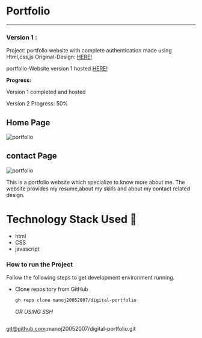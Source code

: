 
# Portfolio 

-----
### Version 1 : 
Project: portfolio website with complete authentication made using Html,css,js
Original-Design: [HERE!](https://github.com/manoj20052007/digital-portfolio.git)

portfolio-Website version 1 hosted [HERE!](https://github.com/manoj20052007/digital-portfolio.git)

**Progress:**

Version 1 completed and hosted

Version 2 Progress: 50%


## Home Page
![portfolio](https://github.com/manoj20052007/assets/Capture1.PNG)

## contact Page
![portfolio](https://github.com/manoj20052007/assets/Capture2.PNG)

This is a portfolio website which specialize to know more about me. The website provides my resume,about my skills and about my contact related design.


# Technology Stack Used 🌟
* html
* CSS
* javascript


### How to run the Project

Follow the following steps to get development environment running.

* Clone repository from GitHub

  ```bash
  gh repo clone manoj20052007/digital-portfolio
  ```

   _OR USING SSH_

  ```bash
 git@github.com:manoj20052007/digital-portfolio.git
  ```
